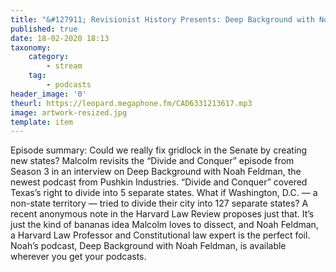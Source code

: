 ```yaml
---
title: "&#127911; Revisionist History Presents: Deep Background with Noah Feldman"
published: true
date: 18-02-2020 18:13
taxonomy:
    category:
        - stream
    tag:
        - podcasts
header_image: '0'
theurl: https://leopard.megaphone.fm/CAD6331213617.mp3
image: artwork-resized.jpg
template: item
--- 
```

Episode summary: Could we really fix gridlock in the Senate by creating new states? Malcolm revisits the “Divide and Conquer” episode from Season 3 in an interview on Deep Background with Noah Feldman, the newest podcast from Pushkin Industries. “Divide and Conquer” covered Texas’s right to divide into 5 separate states. What if Washington, D.C. — a non-state territory — tried to divide their city into 127 separate states? A recent anonymous note in the Harvard Law Review proposes just that. It’s just the kind of bananas idea Malcolm loves to dissect, and Noah Feldman, a Harvard Law Professor and Constitutional law expert is the perfect foil. Noah’s podcast, Deep Background with Noah Feldman, is available wherever you get your podcasts.
